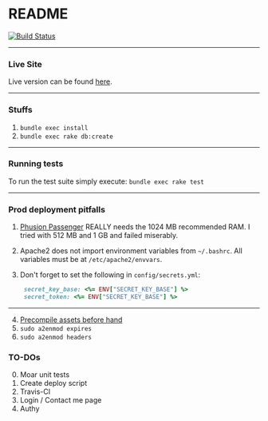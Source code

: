 # README

[![Build Status](https://travis-ci.org/teh-username/ninja-corgi.svg?branch=master)](https://travis-ci.org/teh-username/ninja-corgi)

---
### Live Site
Live version can be found [here](http://laroberto.xyz/).

---
### Stuffs
1. `bundle exec install`
2. `bundle exec rake db:create`

---
### Running tests
To run the test suite simply execute:
`bundle exec rake test`

---

### Prod deployment pitfalls
1. [Phusion Passenger](https://www.phusionpassenger.com/) REALLY needs the 1024 MB recommended RAM. I tried with 512 MB and 1 GB and failed miserably.
2. Apache2 does not import environment variables from `~/.bashrc`. All variables must be at `/etc/apache2/envvars`.
3. Don't forget to set the following in `config/secrets.yml`:

   ```ruby
    secret_key_base: <%= ENV["SECRET_KEY_BASE"] %>
    secret_token: <%= ENV["SECRET_KEY_BASE"] %>
   ```
 ---
4. [Precompile assets before hand](http://guides.rubyonrails.org/asset_pipeline.html#in-production)
5. `sudo a2enmod expires`
6. `sudo a2enmod headers`
 
### TO-DOs
0. Moar unit tests
1. Create deploy script
2. Travis-CI
3. Login / Contact me page
4. Authy
